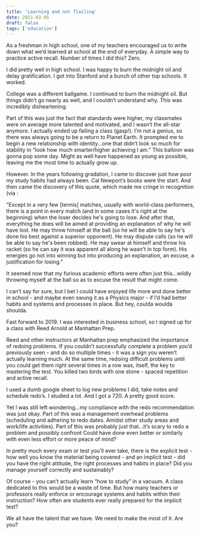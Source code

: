 ```yaml
---
title: 'Learning and not flailing'
date: 2021-03-05
draft: false
tags: ['education']
---
```


As a freshman in high school, one of my teachers encouraged us to write down what we’d learned at school at the end of everyday. A simple way to practice active recall. Number of times I did this? Zero.

I did pretty well in high school. I was happy to burn the midnight oil and delay gratification. I got into Stanford and a bunch of other top schools. It worked.

College was a different ballgame. I continued to burn the midnight oil. But things didn’t go nearly as well, and I couldn’t understand why. This was incredibly disheartening.

Part of this was just the fact that standards were higher, my classmates were on average more talented and motivated, and I wasn’t the all-star anymore. I actually ended up failing a class (gasp!). I’m not a genius, so there was always going to be a return to Planet Earth. It prompted me to begin a new relationship with identity…one that didn’t look so much for stability in “look how much smarter/higher achieving I am.” This balloon was gonna pop some day. Might as well have happened as young as possible, leaving me the most time to actually grow up.

However. In the years following gradation, I came to discover just how poor my study habits had always been. Cal Newport’s books were the start. And then came the discovery of this quote, which made me cringe in recognition (via :

“Except in a very few [tennis] matches, usually with world-class performers, there is a point in every match (and in some cases it's right at the beginning) when the loser decides he's going to lose. And after that, everything he does will be aimed at providing an explanation of why he will have lost. He may throw himself at the ball (so he will be able to say he's done his best against a superior opponent). He may dispute calls (so he will be able to say he's been robbed). He may swear at himself and throw his racket (so he can say it was apparent all along he wasn't in top form). His energies go not into winning but into producing an explanation, an excuse, a justification for losing.”

It seemed now that my furious academic efforts were often just this…wildly throwing myself at the ball so as to excuse the result that might come.

I can’t say for sure, but I bet I could have enjoyed life more and done better in school - and maybe even swung it as a Physics major - if I’d had better habits and systems and processes in place. But hey, coulda woulda shoulda.

Fast forward to 2019. I was interested in business school, so I signed up for a class with Reed Arnold at Manhattan Prep.

Reed and other instructors at Manhattan prep emphasized the importance of redoing problems. If you couldn’t successfully complete a problem you’d previously seen - and do so multiple times - it was a sign you weren’t actually learning much. At the same time, redoing difficult problems until you could get them right several times in a row was, itself, the key to mastering the test. You killed two birds with one stone - spaced repetition and active recall.

I used a dumb google sheet to log new problems I did, take notes and schedule redo’s. I studied a lot. And I got a 720. A pretty good score.

Yet I was still left wondering…my compliance with the redo recommendation was just okay. Part of this was a management overhead problems (scheduling and adhering to redo dates. Amidst other study areas and work/life activities). Part of this was probably just that…it’s scary to redo a problem and possibly confront Could have done even better or similarly with even less effort or more peace of mind?

In pretty much every exam or test you’ll ever take, there is the explicit test - how well you know the material being covered - and an implicit test - did you have the right attitude, the right processes and habits in place? Did you manage yourself correctly and sustainably?

Of course - you can’t actually learn “how to study” in a vacuum. A class dedicated to this would be a waste of time. But how many teachers or professors really enforce or encourage systems and habits within their instruction? How often are students ever really prepared for the implicit test?

We all have the talent that we have. We need to make the most of it. Are you?
